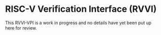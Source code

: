 # RISC-V Verification Interface (RVVI)

This RVVI-VPI is a work in progress and no details have yet been put up here for review.

